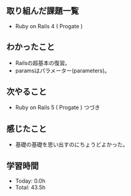 ## 取り組んだ課題一覧
- Ruby on Rails 4 ( Progate ) 
## わかったこと
- Railsの超基本の復習。
- paramsはパラメーター(parameters)。
## 次やること
- Ruby on Rails 5 ( Progate ) つづき
## 感じたこと
- 基礎の基礎を思い出すのにちょうどよかった。
## 学習時間
- Today: 0.0h
- Total: 43.5h
